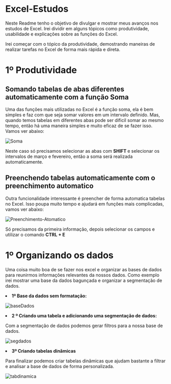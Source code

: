 # Excel-Estudos


Neste Readme tenho o objetivo de divulgar e mostrar meus avanços nos estudos de Excel. Irei dividir em alguns tópicos como produtividade, usabilidade e explicações sobre as funções do Excel.

Irei começar com o tópico da produtividade, demostrando maneiras de realizar tarefas no Excel de forma mais rápida e direta.

# 1º Produtividade

## Somando tabelas de abas diferentes automaticamente com a função <b> Soma </b>

Uma das funções mais utilizadas no Excel é a função soma, ela é bem simples e faz com que seja somar valores em um intervalo definido. Mas, quando temos tabelas em diferentes abas pode ser dificil somar ao mesmo tempo, então há uma maneira simples e muito eficaz de se fazer isso. Vamos ver abaixo:


  ![Soma](https://user-images.githubusercontent.com/62472486/163573707-dd006b4c-1385-4fa2-924d-bdc3a197b014.gif)

Neste caso só precisamos selecionar as abas com <b> SHIFT </b> e selecionar os intervalos de março e fevereiro, então a soma será realizada automaticamente.

## Preenchendo tabelas automaticamente com o preenchimento automatico

Outra funcionalidade interessante é preencher de forma automatica tabelas no Excel. Isso poupa muito tempo e ajudará em funções mais complicadas, vamos ver abaixo:

 ![Preenchimento-Atomatico](https://user-images.githubusercontent.com/62472486/163606011-7dbb74e6-1e3d-414d-a081-ec5251611fbb.gif)
 
 Só precisamos da primeira informação, depois selecionar os campos e utilizar o comando <b> CTRL + E </b>
 
 # 1º Organizando os dados
 
 Uma coisa muito boa de se fazer nos excel e organizar as bases de dados para reunirmos informações relevantes da nossos dados. Como exemplo irei mostrar uma base da dados bagunçada e organizar a segmentação de dados. 

<li> <b> 1º Base da dados sem formatação: </b>
 
 ![baseDados](https://user-images.githubusercontent.com/62472486/164995285-9d1a5e68-2f9c-4483-9305-2eafeca5780a.gif)
 
<li> <b> 2 º Criando uma tabela e adicionando uma segmentação de dados: </b>
  
  Com a segmentação de dados podemos gerar filtros para a nossa base de dados.  
  
  ![segdados](https://user-images.githubusercontent.com/62472486/164995545-5a1a0327-8126-4bd2-89c1-22485a14b069.gif)
  
  
<li> <b> 3º Criando tabelas dinâmicas </b>  
  
  Para finalizar podemos criar tabelas dinâmicas que ajudam bastante a filtrar e analisar a base de dados de forma personalizada.
  
  ![tabdinamica](https://user-images.githubusercontent.com/62472486/164995631-b1703e1e-dc46-47c9-87ce-db1f34319a2a.gif)
 
   
 


